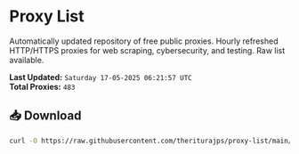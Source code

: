 # Proxy List

Automatically updated repository of free public proxies. Hourly refreshed HTTP/HTTPS proxies for web scraping, cybersecurity, and testing. Raw list available.

**Last Updated:** `Saturday 17-05-2025 06:21:57 UTC`  
**Total Proxies:** `483`

## 📥 Download
```bash
curl -O https://raw.githubusercontent.com/theriturajps/proxy-list/main/proxies.txt
